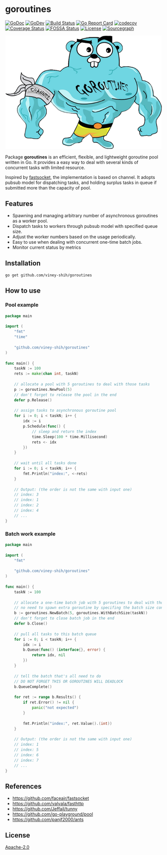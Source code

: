 # goroutines

[![GoDoc](https://godoc.org/github.com/viney-shih/goroutines?status.svg)](https://godoc.org/github.com/viney-shih/goroutines)
[![GoDev](https://img.shields.io/badge/go.dev-doc-007d9c?style=flat-square&logo=read-the-docs)](https://pkg.go.dev/github.com/viney-shih/goroutines?tab=doc)
[![Build Status](https://travis-ci.com/viney-shih/goroutines.svg?branch=master)](https://travis-ci.com/github/viney-shih/goroutines)
[![Go Report Card](https://goreportcard.com/badge/github.com/viney-shih/goroutines)](https://goreportcard.com/report/github.com/viney-shih/goroutines)
[![codecov](https://codecov.io/gh/viney-shih/goroutines/branch/master/graph/badge.svg)](https://codecov.io/gh/viney-shih/goroutines)
[![Coverage Status](https://coveralls.io/repos/github/viney-shih/goroutines/badge.svg?branch=master)](https://coveralls.io/github/viney-shih/goroutines?branch=master)
[![FOSSA Status](https://app.fossa.com/api/projects/git%2Bgithub.com%2Fviney-shih%2Fgoroutines.svg?type=shield)](https://app.fossa.com/projects/git%2Bgithub.com%2Fviney-shih%2Fgoroutines?ref=badge_shield)
[![License](http://img.shields.io/badge/License-Apache_2-red.svg?style=flat)](http://www.apache.org/licenses/LICENSE-2.0)
[![Sourcegraph](https://sourcegraph.com/github.com/viney-shih/goroutines/-/badge.svg)](https://sourcegraph.com/github.com/viney-shih/goroutines?badge)

<p align="center">
  <img src="logo.png" title="Goroutines" />
</p>

Package **goroutines** is an efficient, flexible, and lightweight goroutine pool written in Go. It provides a easy way to deal with several kinds of concurrent tasks with limited resource. 

Inspired by [fastsocket](https://github.com/faceair/fastsocket), the implementation is based on channel. It adopts pubsub model for dispatching tasks, and holding surplus tasks in queue if submitted more than the capacity of pool.

## Features
- Spawning and managing arbitrary number of asynchronous goroutines as a worker pool.
- Dispatch tasks to workers through pubsub model with specified queue size.
- Adjust the worker numbers based on the usage periodically.
- Easy to use when dealing with concurrent one-time batch jobs.
- Monitor current status by metrics

## Installation

```sh
go get github.com/viney-shih/goroutines
```
## How to use
### Pool example

```go
package main

import (
	"fmt"
	"time"

	"github.com/viney-shih/goroutines"
)

func main() {
	taskN := 100
	rets := make(chan int, taskN)

	// allocate a pool with 5 goroutines to deal with those tasks
	p := goroutines.NewPool(5)
	// don't forget to release the pool in the end
	defer p.Release()

	// assign tasks to asynchronous goroutine pool
	for i := 0; i < taskN; i++ {
		idx := i
		p.Schedule(func() {
			// sleep and return the index
			time.Sleep(100 * time.Millisecond)
			rets <- idx
		})
	}

	// wait until all tasks done
	for i := 0; i < taskN; i++ {
		fmt.Println("index:", <-rets)
	}

	// Output: (the order is not the same with input one)
	// index: 3
	// index: 1
	// index: 2
	// index: 4
	// ...
}
```


### Batch work example

```go
package main

import (
	"fmt"

	"github.com/viney-shih/goroutines"
)

func main() {
	taskN := 100

	// allocate a one-time batch job with 5 goroutines to deal with those tasks.
	// no need to spawn extra goroutine by specifing the batch size consisting with the number of tasks.
	b := goroutines.NewBatch(5, goroutines.WithBatchSize(taskN))
	// don't forget to close batch job in the end
	defer b.Close()

	// pull all tasks to this batch queue
	for i := 0; i < taskN; i++ {
		idx := i
		b.Queue(func() (interface{}, error) {
			return idx, nil
		})
	}

	// tell the batch that's all need to do
	// DO NOT FORGET THIS OR GOROUTINES WILL DEADLOCK
	b.QueueComplete()

	for ret := range b.Results() {
		if ret.Error() != nil {
			panic("not expected")
		}

		fmt.Println("index:", ret.Value().(int))
	}

	// Output: (the order is not the same with input one)
	// index: 1
	// index: 5
	// index: 6
	// index: 7
	// ...
}

```

## References
- https://github.com/faceair/fastsocket
- https://github.com/valyala/fasthttp
- https://github.com/Jeffail/tunny
- https://github.com/go-playground/pool
- https://github.com/panjf2000/ants

## License
[Apache-2.0](https://opensource.org/licenses/Apache-2.0)
